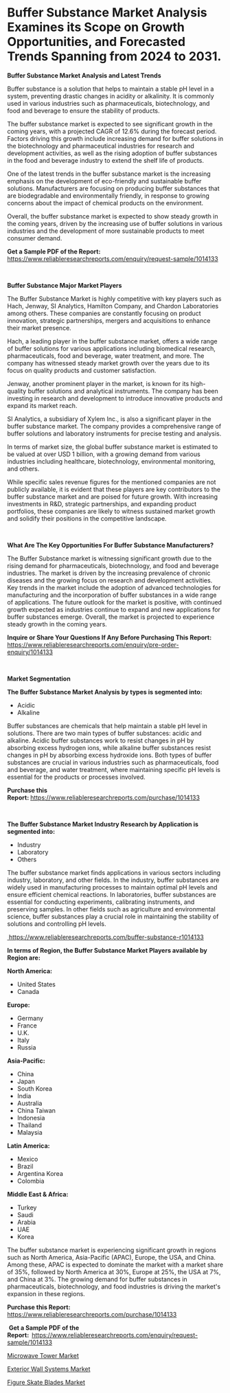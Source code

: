 <p><h1>Buffer Substance Market Analysis Examines its Scope on Growth Opportunities, and Forecasted Trends Spanning from 2024 to 2031.</h1></p><p><strong>Buffer Substance Market Analysis and Latest Trends</strong></p>
<p><p>Buffer substance is a solution that helps to maintain a stable pH level in a system, preventing drastic changes in acidity or alkalinity. It is commonly used in various industries such as pharmaceuticals, biotechnology, and food and beverage to ensure the stability of products.</p><p>The buffer substance market is expected to see significant growth in the coming years, with a projected CAGR of 12.6% during the forecast period. Factors driving this growth include increasing demand for buffer solutions in the biotechnology and pharmaceutical industries for research and development activities, as well as the rising adoption of buffer substances in the food and beverage industry to extend the shelf life of products.</p><p>One of the latest trends in the buffer substance market is the increasing emphasis on the development of eco-friendly and sustainable buffer solutions. Manufacturers are focusing on producing buffer substances that are biodegradable and environmentally friendly, in response to growing concerns about the impact of chemical products on the environment.</p><p>Overall, the buffer substance market is expected to show steady growth in the coming years, driven by the increasing use of buffer solutions in various industries and the development of more sustainable products to meet consumer demand.</p></p>
<p><strong>Get a Sample PDF of the Report:&nbsp;</strong> <a href="https://www.reliableresearchreports.com/enquiry/request-sample/1014133">https://www.reliableresearchreports.com/enquiry/request-sample/1014133</a></p>
<p>&nbsp;</p>
<p><strong>Buffer Substance Major Market Players</strong></p>
<p><p>The Buffer Substance Market is highly competitive with key players such as Hach, Jenway, SI Analytics, Hamilton Company, and Chardon Laboratories among others. These companies are constantly focusing on product innovation, strategic partnerships, mergers and acquisitions to enhance their market presence.</p><p>Hach, a leading player in the buffer substance market, offers a wide range of buffer solutions for various applications including biomedical research, pharmaceuticals, food and beverage, water treatment, and more. The company has witnessed steady market growth over the years due to its focus on quality products and customer satisfaction.</p><p>Jenway, another prominent player in the market, is known for its high-quality buffer solutions and analytical instruments. The company has been investing in research and development to introduce innovative products and expand its market reach.</p><p>SI Analytics, a subsidiary of Xylem Inc., is also a significant player in the buffer substance market. The company provides a comprehensive range of buffer solutions and laboratory instruments for precise testing and analysis.</p><p>In terms of market size, the global buffer substance market is estimated to be valued at over USD 1 billion, with a growing demand from various industries including healthcare, biotechnology, environmental monitoring, and others.</p><p>While specific sales revenue figures for the mentioned companies are not publicly available, it is evident that these players are key contributors to the buffer substance market and are poised for future growth. With increasing investments in R&D, strategic partnerships, and expanding product portfolios, these companies are likely to witness sustained market growth and solidify their positions in the competitive landscape.</p></p>
<p>&nbsp;</p>
<p><strong>What Are The Key Opportunities For Buffer Substance Manufacturers?</strong></p>
<p><p>The Buffer Substance market is witnessing significant growth due to the rising demand for pharmaceuticals, biotechnology, and food and beverage industries. The market is driven by the increasing prevalence of chronic diseases and the growing focus on research and development activities. Key trends in the market include the adoption of advanced technologies for manufacturing and the incorporation of buffer substances in a wide range of applications. The future outlook for the market is positive, with continued growth expected as industries continue to expand and new applications for buffer substances emerge. Overall, the market is projected to experience steady growth in the coming years.</p></p>
<p><strong>Inquire or Share Your Questions If Any Before Purchasing This Report:</strong> <a href="https://www.reliableresearchreports.com/enquiry/pre-order-enquiry/1014133">https://www.reliableresearchreports.com/enquiry/pre-order-enquiry/1014133</a></p>
<p>&nbsp;</p>
<p><strong>Market Segmentation</strong></p>
<p><strong>The Buffer Substance Market Analysis by types is segmented into:</strong></p>
<p><ul><li>Acidic</li><li>Alkaline</li></ul></p>
<p><p>Buffer substances are chemicals that help maintain a stable pH level in solutions. There are two main types of buffer substances: acidic and alkaline. Acidic buffer substances work to resist changes in pH by absorbing excess hydrogen ions, while alkaline buffer substances resist changes in pH by absorbing excess hydroxide ions. Both types of buffer substances are crucial in various industries such as pharmaceuticals, food and beverage, and water treatment, where maintaining specific pH levels is essential for the products or processes involved.</p></p>
<p><strong>Purchase this Report:&nbsp;</strong><a href="https://www.reliableresearchreports.com/purchase/1014133">https://www.reliableresearchreports.com/purchase/1014133</a></p>
<p>&nbsp;</p>
<p><strong>The Buffer Substance Market Industry Research by Application is segmented into:</strong></p>
<p><ul><li>Industry</li><li>Laboratory</li><li>Others</li></ul></p>
<p><p>The buffer substance market finds applications in various sectors including industry, laboratory, and other fields. In the industry, buffer substances are widely used in manufacturing processes to maintain optimal pH levels and ensure efficient chemical reactions. In laboratories, buffer substances are essential for conducting experiments, calibrating instruments, and preserving samples. In other fields such as agriculture and environmental science, buffer substances play a crucial role in maintaining the stability of solutions and controlling pH levels.</p></p>
<p><a href="https://www.reliableresearchreports.com/buffer-substance-r1014133">&nbsp;https://www.reliableresearchreports.com/buffer-substance-r1014133</a></p>
<p><strong>In terms of Region, the Buffer Substance Market Players available by Region are:</strong></p>
<p>
    <p> <strong> North America: </strong>
        <ul>
            <li>United States</li>
            <li>Canada</li>
        </ul>
        </p> 
    <p> <strong> Europe: </strong>
        <ul>
            <li>Germany</li>
            <li>France</li>
            <li>U.K.</li>
            <li>Italy</li>
            <li>Russia</li>
        </ul>
        </p> 
    <p> <strong> Asia-Pacific: </strong>
        <ul>
            <li>China</li>
            <li>Japan</li>
            <li>South Korea</li>
            <li>India</li>
            <li>Australia</li>
            <li>China Taiwan</li>
            <li>Indonesia</li>
            <li>Thailand</li>
            <li>Malaysia</li>
        </ul>
        </p> 
    <p> <strong> Latin America: </strong>
        <ul>
            <li>Mexico</li>
            <li>Brazil</li>
            <li>Argentina Korea</li>
            <li>Colombia</li>
        </ul>
        </p> 
    <p> <strong> Middle East & Africa: </strong>
        <ul>
            <li>Turkey</li>
            <li>Saudi</li>
            <li>Arabia</li>
            <li>UAE</li>
            <li>Korea</li>
        </ul>
    </p>
    </p>
<p><p>The buffer substance market is experiencing significant growth in regions such as North America, Asia-Pacific (APAC), Europe, the USA, and China. Among these, APAC is expected to dominate the market with a market share of 35%, followed by North America at 30%, Europe at 25%, the USA at 7%, and China at 3%. The growing demand for buffer substances in pharmaceuticals, biotechnology, and food industries is driving the market's expansion in these regions.</p></p>
<p><strong>Purchase this Report: </strong><a href="https://www.reliableresearchreports.com/purchase/1014133">https://www.reliableresearchreports.com/purchase/1014133</a></p>
<p>&nbsp;<strong>Get a Sample PDF of the Report:&nbsp;&nbsp;</strong><a href="https://www.reliableresearchreports.com/enquiry/request-sample/1014133">https://www.reliableresearchreports.com/enquiry/request-sample/1014133</a></p>
<p><strong></strong></p>
<p><p><a href="https://www.linkedin.com/pulse/microwave-towernbspmarket-focuses-market-share-size-projected-knl1c">Microwave Tower Market</a></p><p><a href="https://www.linkedin.com/pulse/exterior-wall-systems-market-key-successful-business-strategy-q3bbc">Exterior Wall Systems Market</a></p><p><a href="https://www.linkedin.com/pulse/figure-skate-blades-market-size-trends-complete-industry-overview-mvewe">Figure Skate Blades Market</a></p></p>